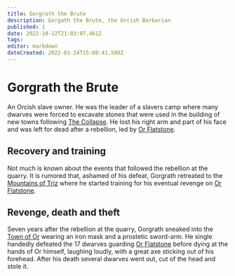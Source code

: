 ```yaml
---
title: Gorgrath the Brute
description: Gorgath the Brute, the Orcish Barbarian
published: 1
date: 2022-10-22T21:03:07.461Z
tags: 
editor: markdown
dateCreated: 2022-01-24T15:08:41.580Z
---
```


# Gorgrath the Brute
An Orcish slave owner. He was the leader of a slavers camp where many dwarves were forced to excavate stones that were used in the building of new towns following [The Collapse](/the-collapse). He lost his right arm and part of his face and was left for dead after a rebellion, led by [Or Flatstone](/or-flatstone).

## Recovery and training
Not much is known about the events that followed the rebellion at the quarry. It is rumored that, ashamed of his defeat, Gorgrath retreated to the [Mountains of Triz](/mountains-of-triz) where he started training for his eventual revenge on [Or Flatstone](/or-flatstone).

## Revenge, death and theft
Seven years after the rebellion at the quarry, Gorgrath sneaked into the [Town of Or](/city-of-or) wearing an iron mask and a prostetic sword-arm. He single handedly defeated the 17 dwarves guarding [Or Flatstone](/or-flatstone) before dying at the hands of Or himself, laughing loudly, with a great axe sticking out of his forehead. After his death several dwarves went out, cut of the head and stole it.